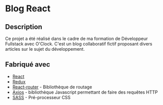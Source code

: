 # Blog React

## Description

Ce projet a été réalisé dans le cadre de ma formation de Développeur Fullstack avec O'Clock.
C'est un blog collaboratif fictif proposant divers articles sur le sujet du développement.

## Fabriqué avec

* [React](https://fr.reactjs.org/)
* [Redux](https://redux.js.org/)
* [React-router](https://reactrouter.com/) - Bibliothèque de routage
* [Axios](https://www.axios.com/) - bibliothèque Javascript permettant de faire des requêtes HTTP
* [SASS](https://sass-lang.com/) - Pré-processeur CSS

